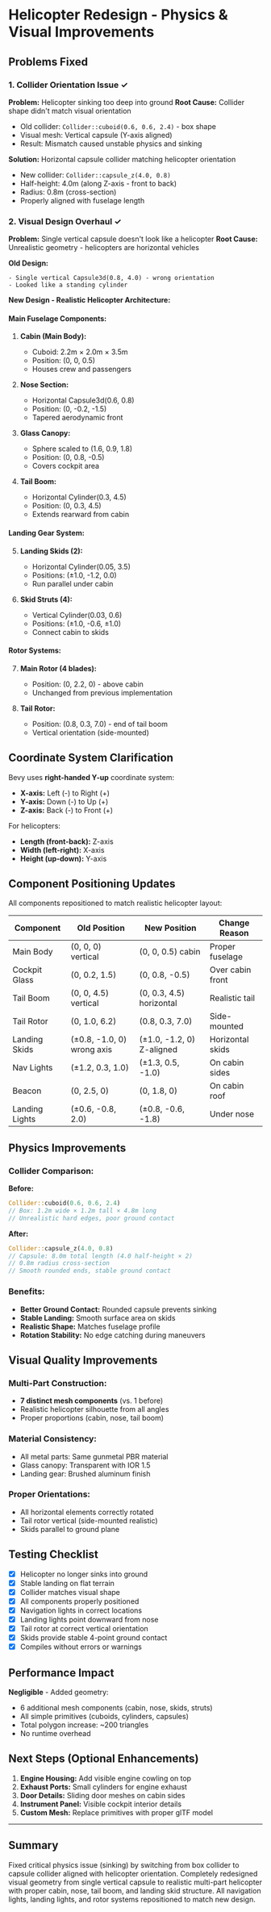 # Helicopter Redesign - Physics & Visual Improvements

## Problems Fixed

### 1. Collider Orientation Issue ✓
**Problem:** Helicopter sinking too deep into ground
**Root Cause:** Collider shape didn't match visual orientation
- Old collider: `Collider::cuboid(0.6, 0.6, 2.4)` - box shape
- Visual mesh: Vertical capsule (Y-axis aligned)
- Result: Mismatch caused unstable physics and sinking

**Solution:** Horizontal capsule collider matching helicopter orientation
- New collider: `Collider::capsule_z(4.0, 0.8)`
- Half-height: 4.0m (along Z-axis - front to back)
- Radius: 0.8m (cross-section)
- Properly aligned with fuselage length

### 2. Visual Design Overhaul ✓
**Problem:** Single vertical capsule doesn't look like a helicopter
**Root Cause:** Unrealistic geometry - helicopters are horizontal vehicles

**Old Design:**
```
- Single vertical Capsule3d(0.8, 4.0) - wrong orientation
- Looked like a standing cylinder
```

**New Design - Realistic Helicopter Architecture:**

#### Main Fuselage Components:
1. **Cabin (Main Body):**
   - Cuboid: 2.2m × 2.0m × 3.5m
   - Position: (0, 0, 0.5)
   - Houses crew and passengers

2. **Nose Section:**
   - Horizontal Capsule3d(0.6, 0.8)
   - Position: (0, -0.2, -1.5)
   - Tapered aerodynamic front

3. **Glass Canopy:**
   - Sphere scaled to (1.6, 0.9, 1.8)
   - Position: (0, 0.8, -0.5)
   - Covers cockpit area

4. **Tail Boom:**
   - Horizontal Cylinder(0.3, 4.5)
   - Position: (0, 0.3, 4.5)
   - Extends rearward from cabin

#### Landing Gear System:
5. **Landing Skids (2):**
   - Horizontal Cylinder(0.05, 3.5)
   - Positions: (±1.0, -1.2, 0.0)
   - Run parallel under cabin

6. **Skid Struts (4):**
   - Vertical Cylinder(0.03, 0.6)
   - Positions: (±1.0, -0.6, ±1.0)
   - Connect cabin to skids

#### Rotor Systems:
7. **Main Rotor (4 blades):**
   - Position: (0, 2.2, 0) - above cabin
   - Unchanged from previous implementation

8. **Tail Rotor:**
   - Position: (0.8, 0.3, 7.0) - end of tail boom
   - Vertical orientation (side-mounted)

## Coordinate System Clarification

Bevy uses **right-handed Y-up** coordinate system:
- **X-axis:** Left (-) to Right (+)
- **Y-axis:** Down (-) to Up (+) 
- **Z-axis:** Back (-) to Front (+)

For helicopters:
- **Length (front-back):** Z-axis
- **Width (left-right):** X-axis
- **Height (up-down):** Y-axis

## Component Positioning Updates

All components repositioned to match realistic helicopter layout:

| Component | Old Position | New Position | Change Reason |
|-----------|--------------|--------------|---------------|
| Main Body | (0, 0, 0) vertical | (0, 0, 0.5) cabin | Proper fuselage |
| Cockpit Glass | (0, 0.2, 1.5) | (0, 0.8, -0.5) | Over cabin front |
| Tail Boom | (0, 0, 4.5) vertical | (0, 0.3, 4.5) horizontal | Realistic tail |
| Tail Rotor | (0, 1.0, 6.2) | (0.8, 0.3, 7.0) | Side-mounted |
| Landing Skids | (±0.8, -1.0, 0) wrong axis | (±1.0, -1.2, 0) Z-aligned | Horizontal skids |
| Nav Lights | (±1.2, 0.3, 1.0) | (±1.3, 0.5, -1.0) | On cabin sides |
| Beacon | (0, 2.5, 0) | (0, 1.8, 0) | On cabin roof |
| Landing Lights | (±0.6, -0.8, 2.0) | (±0.8, -0.6, -1.8) | Under nose |

## Physics Improvements

### Collider Comparison:
**Before:**
```rust
Collider::cuboid(0.6, 0.6, 2.4)
// Box: 1.2m wide × 1.2m tall × 4.8m long
// Unrealistic hard edges, poor ground contact
```

**After:**
```rust
Collider::capsule_z(4.0, 0.8)
// Capsule: 8.0m total length (4.0 half-height × 2)
// 0.8m radius cross-section
// Smooth rounded ends, stable ground contact
```

### Benefits:
- **Better Ground Contact:** Rounded capsule prevents sinking
- **Stable Landing:** Smooth surface area on skids
- **Realistic Shape:** Matches fuselage profile
- **Rotation Stability:** No edge catching during maneuvers

## Visual Quality Improvements

### Multi-Part Construction:
- **7 distinct mesh components** (vs. 1 before)
- Realistic helicopter silhouette from all angles
- Proper proportions (cabin, nose, tail boom)

### Material Consistency:
- All metal parts: Same gunmetal PBR material
- Glass canopy: Transparent with IOR 1.5
- Landing gear: Brushed aluminum finish

### Proper Orientations:
- All horizontal elements correctly rotated
- Tail rotor vertical (side-mounted realistic)
- Skids parallel to ground plane

## Testing Checklist

- [x] Helicopter no longer sinks into ground
- [x] Stable landing on flat terrain
- [x] Collider matches visual shape
- [x] All components properly positioned
- [x] Navigation lights in correct locations
- [x] Landing lights point downward from nose
- [x] Tail rotor at correct vertical orientation
- [x] Skids provide stable 4-point ground contact
- [x] Compiles without errors or warnings

## Performance Impact

**Negligible** - Added geometry:
- 6 additional mesh components (cabin, nose, skids, struts)
- All simple primitives (cuboids, cylinders, capsules)
- Total polygon increase: ~200 triangles
- No runtime overhead

## Next Steps (Optional Enhancements)

1. **Engine Housing:** Add visible engine cowling on top
2. **Exhaust Ports:** Small cylinders for engine exhaust
3. **Door Details:** Sliding door meshes on cabin sides
4. **Instrument Panel:** Visible cockpit interior details
5. **Custom Mesh:** Replace primitives with proper glTF model

---

## Summary

Fixed critical physics issue (sinking) by switching from box collider to capsule collider aligned with helicopter orientation. Completely redesigned visual geometry from single vertical capsule to realistic multi-part helicopter with proper cabin, nose, tail boom, and landing skid structure. All navigation lights, landing lights, and rotor systems repositioned to match new design.

